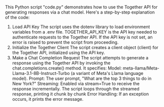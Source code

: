 This Python script "code.py" demonstrates how to use the Together API for generating responses via a chat model. Here's a step-by-step explanation of the code:
   1. Load API Key
The script uses the dotenv library to load environment variables from a .env file.
TOGETHER_API_KEY is the API key needed to authenticate requests to the Together API.
If the API key is not set, an error is raised to prevent the script from proceeding.
  2. Initialize the Together Client
The script creates a client object (client) for the Together API, initialized using the API key.
  3. Make a Chat Completion Request
The script attempts to generate a response using the Together API by invoking the chat.completions.create() method.
It specifies:
Model: meta-llama/Meta-Llama-3.1-8B-Instruct-Turbo (a variant of Meta's Llama language model).
Prompt: The user prompt, "What are the top 3 things to do in New York?"
Streaming: Enabled via stream=True to receive the response incrementally.
The script loops through the streamed response, printing it chunk by chunk
Error Handling: If an exception occurs, it prints the error message.


